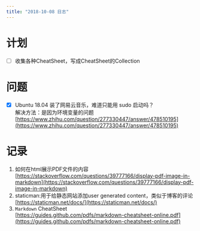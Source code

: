 ```yaml
---
title: "2018-10-08 日志"
---
```


# 计划
- [ ] 收集各种CheatSheet，写成CheatSheet的Collection

# 问题
- [x] Ubuntu 18.04 装了网易云音乐，难道只能用 sudo 启动吗？  
  解决方法：是因为环境变量的问题[https://www.zhihu.com/question/277330447/answer/478510195](https://www.zhihu.com/question/277330447/answer/478510195)

# 记录
1. 如何在html展示PDF文件的内容  
   [https://stackoverflow.com/questions/39777166/display-pdf-image-in-markdown](https://stackoverflow.com/questions/39777166/display-pdf-image-in-markdown)
2. staticman:用于给静态网站添加user generated content，类似于博客的评论  
   [https://staticman.net/docs/](https://staticman.net/docs/)
3. `Markdown` CheatSheet  
   [https://guides.github.com/pdfs/markdown-cheatsheet-online.pdf](https://guides.github.com/pdfs/markdown-cheatsheet-online.pdf)